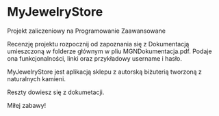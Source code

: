 # MyJewelryStore

Projekt zaliczeniowy na Programowanie Zaawansowane

Recenzję projektu rozpocznij od zapoznania się z Dokumentacją umieszczoną w folderze głównym w pliu MGNDokumentacja.pdf. 
Podaje ona funkcjonalności, linki oraz przykładowy username i hasło.

MyJewelryStore jest aplikacją sklepu z autorską biżuterią tworzoną z naturalnych kamieni.

Reszty dowiesz się z dokumetacji.

Miłej zabawy!
